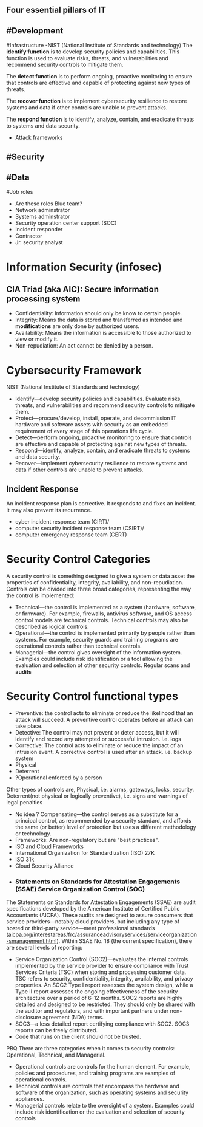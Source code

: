 ## Four essential pillars of IT
#Development
-

#Infrastructure
-NIST (National Institute of Standards and technology)
The **identify function** is to develop security policies and capabilities. This function is used to evaluate risks, threats, and vulnerabilities and recommend security controls to mitigate them.

The **detect function** is to perform ongoing, proactive monitoring to ensure that controls are effective and capable of protecting against new types of threats.

The **recover function** is to implement cybersecurity resilience to restore systems and data if other controls are unable to prevent attacks.

The **respond function** is to identify, analyze, contain, and eradicate threats to systems and data security.
- Attack frameworks	


#Security
-

#Data
-


#Job roles
- Are these roles Blue team?
- Network adminstrator
- Systems adminstrator
- Security operation center support (SOC)
- Incident responder
- Contractor
- Jr. security analyst

# Information Security (infosec)
## CIA Triad (aka AIC):  Secure information processing system
- Confidentiality: Information should only be know to certain people.
- Integrity:  Means the data is stored and transferred as intended and **modifications** are only done by authorized users.
- Availability:  Means the information is accessible to those authorized to view or modify it.
- Non-repudiation: An act cannot be denied by a person.

# Cybersecurity Framework
NIST (National Institute of Standards and technology)
-   Identify—develop security policies and capabilities. Evaluate risks, threats, and vulnerabilities and recommend security controls to mitigate them.
-   Protect—procure/develop, install, operate, and decommission IT hardware and software assets with security as an embedded requirement of every stage of this operations life cycle.
-   Detect—perform ongoing, proactive monitoring to ensure that controls are effective and capable of protecting against new types of threats.
-   Respond—identify, analyze, contain, and eradicate threats to systems and data security.
-   Recover—implement cybersecurity resilience to restore systems and data if other controls are unable to prevent attacks.

## Incident Response
An incident response plan is corrective. It responds to and fixes an incident. It may also prevent its recurrence.
- cyber incident response team (CIRT)/
- computer security incident response team (CSIRT)/
- computer emergency response team (CERT)

# Security Control Categories
A security control is something designed to give a system or data asset the properties of confidentiality, integrity, availability, and non-repudiation. Controls can be divided into three broad categories, representing the way the control is implemented:

-   Technical—the control is implemented as a system (hardware, software, or firmware). For example, firewalls, antivirus software, and OS access control models are technical controls. Technical controls may also be described as logical controls.
-   Operational—the control is implemented primarily by people rather than systems. For example, security guards and training programs are operational controls rather than technical controls.
-   Managerial—the control gives oversight of the information system. Examples could include risk identification or a tool allowing the evaluation and selection of other security controls. Regular scans and **audits**

# Security Control functional types
- Preventive: the control acts to eliminate or reduce the likelihood that an attack will succeed.  A preventive control operates before an attack can take place.
- Detective:  The control may not prevent or deter access, but it will identify and record any attempted or successful intrusion. i.e. logs
- Corrective:  The control acts to eliminate or reduce the impact of an intrusion event.  A corrective control is used after an attack. i.e. backup system
- Physical
- Deterrent
- ?Operational enforced by a person

Other types of controls are, Physical, i.e. alarms, gateways, locks, security.  Deterrent(not physical or logically preventive), i.e. signs and warnings of legal penalties

- No idea ? Compensating—the control serves as a substitute for a principal control, as recommended by a security standard, and affords the same (or better) level of protection but uses a different methodology or technology.
- Frameworks:  Are non-regulatory but are "best practices".
- ISO and Cloud Frameworks
- International Organization for Standardization (ISO) 27K
- ISO 31k
- Cloud Security Alliance
- ### Statements on Standards for Attestation Engagements (SSAE) Service Organization Control (SOC)

The Statements on Standards for Attestation Engagements (SSAE) are audit specifications developed by the American Institute of Certified Public Accountants (AICPA). These audits are designed to assure consumers that service providers—notably cloud providers, but including any type of hosted or third-party service—meet professional standards ([aicpa.org/interestareas/frc/assuranceadvisoryservices/serviceorganization-smanagement.html](https://www.aicpa.org/interestareas/frc/assuranceadvisoryservices/serviceorganization-smanagement.html)). Within SSAE No. 18 (the current specification), there are several levels of reporting:

-   Service Organization Control (SOC2)—evaluates the internal controls implemented by the service provider to ensure compliance with Trust Services Criteria (TSC) when storing and processing customer data. TSC refers to security, confidentiality, integrity, availability, and privacy properties. An SOC2 Type I report assesses the system design, while a Type II report assesses the ongoing effectiveness of the security architecture over a period of 6-12 months. SOC2 reports are highly detailed and designed to be restricted. They should only be shared with the auditor and regulators, and with important partners under non-disclosure agreement (NDA) terms.
-   SOC3—a less detailed report certifying compliance with SOC2. SOC3 reports can be freely distributed.
-   Code that runs on the client should not be trusted.


PBQ
There are three categories when it comes to security controls:  Operational, Technical, and Managerial.
- Operational controls are controls for the human element.  For example, policies and procedures, and training programs are examples of operational controls.
- Technical controls are controls that encompass the hardware and software of the organization, such as operating systems and security appliances.
- Managerial controls relate to the oversight of a system.  Examples could include risk identification or the evaluation and selection of security controls 
